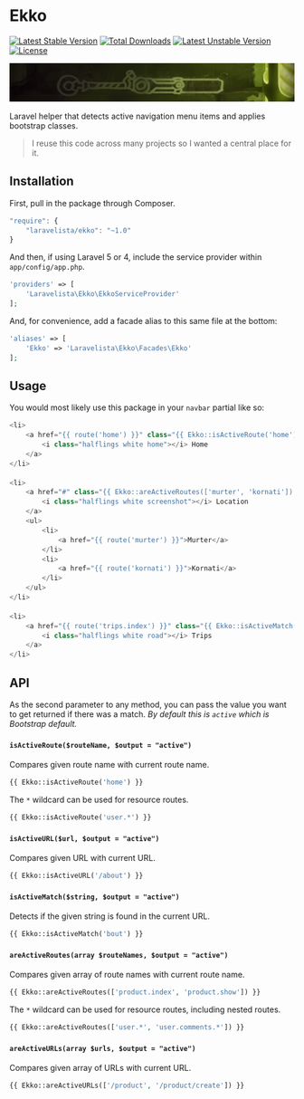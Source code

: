 # Ekko

[![Latest Stable Version](https://poser.pugx.org/laravelista/ekko/v/stable)](https://packagist.org/packages/laravelista/ekko) [![Total Downloads](https://poser.pugx.org/laravelista/ekko/downloads)](https://packagist.org/packages/laravelista/ekko) [![Latest Unstable Version](https://poser.pugx.org/laravelista/ekko/v/unstable)](https://packagist.org/packages/laravelista/ekko) [![License](https://poser.pugx.org/laravelista/ekko/license)](https://packagist.org/packages/laravelista/ekko)

![Ekko](./ekko.jpg)

Laravel helper that detects active navigation menu items and applies bootstrap classes.

> I reuse this code across many projects so I wanted a central place for it.

## Installation

First, pull in the package through Composer.

```js
"require": {
    "laravelista/ekko": "~1.0"
}
```

And then, if using Laravel 5 or 4, include the service provider within `app/config/app.php`.

```php
'providers' => [
    'Laravelista\Ekko\EkkoServiceProvider'
];
```

And, for convenience, add a facade alias to this same file at the bottom:

```php
'aliases' => [
    'Ekko' => 'Laravelista\Ekko\Facades\Ekko'
];
```

## Usage

You would most likely use this package in your `navbar` partial like so:

```php
<li>
    <a href="{{ route('home') }}" class="{{ Ekko::isActiveRoute('home') }}">
        <i class="halflings white home"></i> Home
    </a>
</li>

<li>
    <a href="#" class="{{ Ekko::areActiveRoutes(['murter', 'kornati']) }}">
        <i class="halflings white screenshot"></i> Location
    </a>
    <ul>
        <li>
            <a href="{{ route('murter') }}">Murter</a>
        </li>
        <li>
            <a href="{{ route('kornati') }}">Kornati</a>
        </li>
    </ul>
</li>

<li>
    <a href="{{ route('trips.index') }}" class="{{ Ekko::isActiveMatch('trips') }}">
        <i class="halflings white road"></i> Trips
    </a>
</li>
```

## API

As the second parameter to any method, you can pass the value you want to get returned if there was a match. *By default this is `active` which is Bootstrap default.*

#### `isActiveRoute($routeName, $output = "active")`

Compares given route name with current route name.

```php
{{ Ekko::isActiveRoute('home') }}
```

The `*` wildcard can be used for resource routes.

```php
{{ Ekko::isActiveRoute('user.*') }}
```

#### `isActiveURL($url, $output = "active")`

Compares given URL with current URL.

```php
{{ Ekko::isActiveURL('/about') }}
```

#### `isActiveMatch($string, $output = "active")`

Detects if the given string is found in the current URL.

```php
{{ Ekko::isActiveMatch('bout') }}
```

#### `areActiveRoutes(array $routeNames, $output = "active")`

Compares given array of route names with current route name.

```php
{{ Ekko::areActiveRoutes(['product.index', 'product.show']) }}
```

The `*` wildcard can be used for resource routes, including nested routes.

```php
{{ Ekko::areActiveRoutes(['user.*', 'user.comments.*']) }}
```

#### `areActiveURLs(array $urls, $output = "active")`

Compares given array of URLs with current URL.

```php
{{ Ekko::areActiveURLs(['/product', '/product/create']) }}
```
